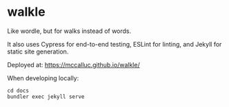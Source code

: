 # walkle
Like wordle, but for walks instead of words.

It also uses Cypress for end-to-end testing, ESLint for linting, and Jekyll for static site generation.

Deployed at: https://mccalluc.github.io/walkle/

When developing locally:

```
cd docs
bundler exec jekyll serve
```
